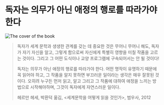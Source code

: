 # 독자는 의무가 아닌 애정의 행로를 따라가야 한다

![The cover of the book](https://cdn.myeongjae.kim/blog/2016/01/14/xxlarge.jpeg)

> 독자가 세계 문학과 생생한 관계를 갖는 데 중요한 것은 무어니 무어니 해도, 독자가 자기 자신을 알고, 그렇게 함으로써 자신에게 특별히 영향을 미칠 작품을 고르는 것이다. 그리고 그 어떤 도식이나 교양 프로그램에 구속되어서는 안 될 것이다!
>
> 독자는 의무가 아닌 애정의 행로를 따라가야 한다. 어떤 명작이 유명하기 때문에 꼭 읽어야 하고, 그 작품을 알지 못하면 부끄러운 일이라는 생각은 매우 잘못된 것이다. 오히려 누구든 먼저 읽고, 알고 그리고 그 작품에 대하여 애정을 느끼는 방법으로 시작해야하며, 그것이 독자에게 자연스러운 일이다.
>
> 헤르만 헤세, 박환덕 옮김, <세계문학을 어떻게 읽을 것인가>, 범우사, 2012
